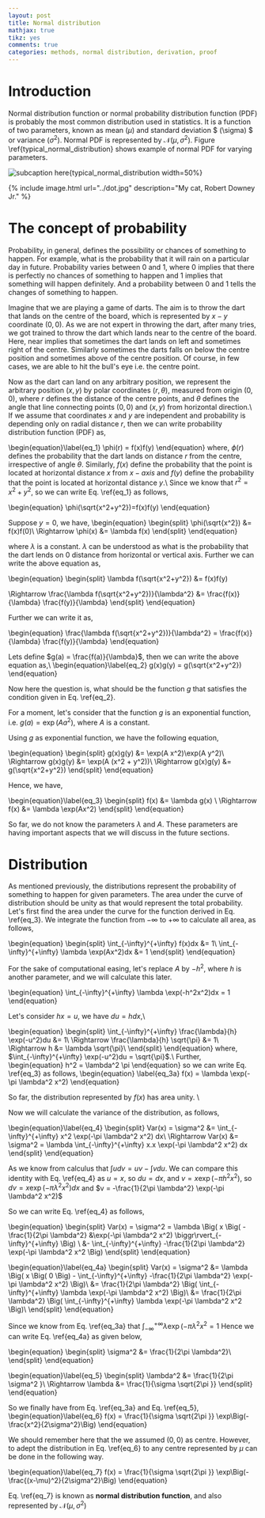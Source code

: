 ```yaml
---
layout: post
title: Normal distribution
mathjax: true
tikz: yes
comments: true  
categories: methods, normal distribution, derivation, proof
---
```


<div style="display:none">
\(
  \def\<#1>{\left<#1\right>}
  \newcommand{\ddx}[2]{\frac{#1}{#2}}
  \newcommand{\CC}{\mathbf{C}}
  \newcommand{\bld}[1]{\boldsymbol{#1}}
  \newcommand{\hbld}[1]{\hat{\boldsymbol{#1}}}
  \newcommand{\textbf}[1]{\mathbf{#1}}
  \newcommand{\textit}[1]{\mathit{#1}}
\)
</div>


# Introduction
Normal distribution function or normal probability distribution function (PDF) is probably the most common distribution used in statistics. It is a function of two parameters, known as mean $(\mu)$ and standard deviation $ (\sigma) $ or variance $(\sigma^2)$. Normal PDF is represented by $\mathcal{N}(\mu, \sigma^2)$.  Figure \ref{typical_normal_distribution} shows example of normal PDF for varying parameters. 


<script type="text/tikz">
\begin{tikzpicture}
\draw[-](-3.5,0)--(3.5,0);
\draw[-](0,0)--(0,0.5*10);
\foreach \x in {0.1,0.2,0.3,0.4}{
\draw[-](-0.1,\x*10)-- (0.1,\x*10) node[label=right:{\x}]{};
}
\foreach \x in {-3,-2,...,3}{
\draw[-](\x, -0.1)--(\x, 0.1)node[label=below:{\x}]{};
}
\draw[samples=70, color=red]plot(\x, {10*(1/(sqrt(2*pi*1))*exp(-(\x-0)^2/(2*1)))});
\end{tikzpicture}
</script>


![subcaption here](){typical_normal_distribution width=50%}

{% include image.html url="../dot.jpg" description="My cat, Robert Downey Jr." %}



# The concept of probability

Probability, in general, defines the possibility or chances of something to happen. For example, what is the probability that it will rain on a particular day in future. Probability varies between $0$ and $1$, where $0$ implies that there is perfectly no chances of something to happen and $1$ implies that something will happen definitely. And a probability between $0$ and $1$ tells the changes of something to happen.

Imagine that we are playing a game of darts. The aim is to throw the dart that lands on the centre of the board, which is represented by $x-y$ coordinate $(0,0)$. As we are not expert in throwing the dart, after many tries, we got trained to throw the dart which lands near to the centre of the board. Here, near implies that sometimes the dart lands on left and sometimes right of the centre. Similarly sometimes the darts falls on below the centre position and sometimes above of the centre position. Of course, in few cases, we are able to hit the bull's eye i.e. the centre point.

Now as the dart can land on any arbitrary position, we represent the arbitrary position $(x,y)$ by polar coordinates $(r,\theta)$, measured from  origin $(0,0)$, where $r$ defines the distance of the centre points, and $\theta$ defines the angle that line connecting points $(0,0)$ and $(x,y)$ from horizontal direction.\\ 
If we assume that coordinates $x$ and $y$ are independent and probability is depending only on radial distance $r$, then we can write probability distribution function (PDF) as,

\begin{equation}\label{eq_1}
\phi(r) = f(x)f(y)
\end{equation}
where, $\phi(r)$ defines the probability that the dart lands on distance $r$ from the centre, irrespective of angle $\theta$. Similarly, $f(x)$ define the probability that the point is located at horizontal distance $x$ from $x-axis$ and $f(y)$ define the probability that the point is located at horizontal distance $y$.\\
Since we know that $r^2=x^2+y^2$, so we can write Eq. \ref{eq_1} as follows, 

\begin{equation}
\phi(\sqrt{x^2+y^2})=f(x)f(y)
\end{equation}

Suppose $y=0$, we have,
\begin{equation}
\begin{split}
\phi(\sqrt{x^2}) &= f(x)f(0)\\
\Rightarrow \phi(x) &= \lambda f(x)
\end{split}
\end{equation}

where $\lambda$ is a constant. $\lambda$ can be understood as what is the probability that the dart lends on $0$ distance from horizontal or vertical axis. 
Further we can write the above equation as,

\begin{equation}
\begin{split}
\lambda f(\sqrt{x^2+y^2}) &= f(x)f(y)

\Rightarrow \frac{\lambda f(\sqrt{x^2+y^2})}{\lambda^2} &= \frac{f(x)}{\lambda} \frac{f(y)}{\lambda}
\end{split}
\end{equation}

Further we can write it as,

\begin{equation}
\frac{\lambda f(\sqrt{x^2+y^2})}{\lambda^2} = \frac{f(x)}{\lambda} \frac{f(y)}{\lambda}
\end{equation}

Lets define $g(a) = \frac{f(a)}{\lambda}$, then we can write the above equation as,\\ 
\begin{equation}\label{eq_2}
g(x)g(y) = g(\sqrt{x^2+y^2})
\end{equation}

Now here the question is, what should be the function $g$ that satisfies the condition given in Eq. \ref{eq_2}.

For a moment, let's consider that the function $g$ is an exponential function, i.e. $g(a) = \exp(A a^2)$, where $A$ is a constant. 

Using $g$ as exponential function, we have the following equation, 

\begin{equation}
\begin{split}
g(x)g(y) &= \exp(A x^2)\exp(A y^2)\\
\Rightarrow g(x)g(y) &= \exp(A (x^2 + y^2))\\
\Rightarrow g(x)g(y) &= g(\sqrt{x^2+y^2})
\end{split}
\end{equation}

Hence, we have,

\begin{equation}\label{eq_3}
\begin{split}
f(x) &= \lambda g(x) \\
\Rightarrow f(x) &= \lambda \exp(Ax^2) 
\end{split}
\end{equation}

So far, we do not know the parameters $\lambda$ and $A$. These parameters are having important aspects that we will discuss in the future sections. 
 
# Distribution 
As mentioned previously, the distributions represent the probability of something to happen for given parameters. The area under the curve of distribution should be unity as that would represent the total probability.
Let's first find the area under the curve for the function derived in Eq. \ref{eq_3}. We integrate the function from $-\infty$ to $+\infty$ to calculate all area, as follows, 

\begin{equation}
\begin{split}
\int_{-\infty}^{+\infty} f(x)dx &= 1\\
\int_{-\infty}^{+\infty} \lambda \exp(Ax^2)dx &= 1
\end{split}
\end{equation}

For the sake of computational easing, let's replace $A$ by $-h^2$, where $h$ is another parameter, and we will calculate this later. 


\begin{equation}
\int_{-\infty}^{+\infty} \lambda \exp(-h^2x^2)dx = 1
\end{equation}

Let's consider $hx = u$, we have $du = h dx$,\\

\begin{equation}
\begin{split}
\int_{-\infty}^{+\infty} \frac{\lambda}{h} \exp(-u^2)du &= 1\\
\Rightarrow \frac{\lambda}{h} \sqrt{\pi} &= 1\\
\Rightarrow h &= \lambda \sqrt{\pi}\\
\end{split}
\end{equation}
where, $\int_{-\infty}^{+\infty} \exp(-u^2)du = \sqrt{\pi}$.\\
Further, 
\begin{equation}
h^2 = \lambda^2 \pi 
\end{equation}
so we can write Eq. \ref{eq_3} as follows, 
\begin{equation} \label{eq_3a}
f(x) = \lambda \exp(-\pi \lambda^2 x^2)
\end{equation}

So far, the distribution represented by $f(x)$ has area unity. \\

Now we will calculate the variance of the distribution, as follows, 

\begin{equation}\label{eq_4}
\begin{split}
Var(x) = \sigma^2 &= \int_{-\infty}^{+\infty} x^2 \exp(-\pi \lambda^2 x^2) dx\\
\Rightarrow Var(x) &= \sigma^2 = \lambda \int_{-\infty}^{+\infty} x.x \exp(-\pi \lambda^2 x^2) dx
\end{split}
\end{equation}
 

As we know from calculus that $\int udv  = uv - \int v du$. We can compare this identity with Eq. \ref{eq_4} as $u = x$, so $du = dx$, and $v = x \exp(-\pi h^2x^2)$, so $dv = x \exp(-\pi \lambda^2 x^2) dx$ and $v = -\frac{1}{2\pi \lambda^2} \exp(-\pi \lambda^2 x^2)$

So we can write Eq. \ref{eq_4} as follows, 

\begin{equation}
\begin{split}
Var(x) = \sigma^2 = \lambda \Big( x \Big( -\frac{1}{2\pi \lambda^2} &\exp(-\pi \lambda^2 x^2) \biggr\rvert_{-\infty}^{+\infty} \Big) \\
&- \int_{-\infty}^{+\infty}  -\frac{1}{2\pi \lambda^2} \exp(-\pi \lambda^2 x^2  \Big)
\end{split}
\end{equation}


\begin{equation}\label{eq_4a}
\begin{split}
Var(x) = \sigma^2 &= \lambda \Big( x \Big( 0 \Big) - \int_{-\infty}^{+\infty}  -\frac{1}{2\pi \lambda^2} \exp(-\pi \lambda^2 x^2) \Big)\\
&= \frac{1}{2\pi \lambda^2} \Big(  \int_{-\infty}^{+\infty} \lambda  \exp(-\pi \lambda^2 x^2) \Big)\\
&= \frac{1}{2\pi \lambda^2} \Big( \int_{-\infty}^{+\infty} \lambda  \exp(-\pi \lambda^2 x^2 \Big)\\
\end{split}
\end{equation}



Since we know from Eq. \ref{eq_3a} that $\int_{-\infty}^{+\infty} \lambda  \exp(-\pi \lambda^2 x^2 = 1$
Hence we can write Eq. \ref{eq_4a} as given below,

\begin{equation}
\begin{split}
\sigma^2 &= \frac{1}{2\pi \lambda^2}\\
\end{split}
\end{equation}

\begin{equation}\label{eq_5}
\begin{split}
\lambda^2 &= \frac{1}{2\pi \sigma^2 }\\
\Rightarrow \lambda &= \frac{1}{\sigma \sqrt{2\pi }}
\end{split}
\end{equation}


So we finally have from Eq. \ref{eq_3a} and Eq. \ref{eq_5}, 
\begin{equation}\label{eq_6}
f(x) = \frac{1}{\sigma \sqrt{2\pi }} \exp\Big(-\frac{x^2}{2\sigma^2}\Big) 
\end{equation}

We should remember here that the we assumed $(0,0)$ as centre. However, to adept the distribution in Eq. \ref{eq_6} to any centre represented by $\mu$ can be done in the following way. 

\begin{equation}\label{eq_7}
f(x) = \frac{1}{\sigma \sqrt{2\pi }} \exp\Big(-\frac{(x-\mu)^2}{2\sigma^2}\Big) 
\end{equation}

Eq. \ref{eq_7} is known as $\textbf{normal distribution function}$, and also represented by $\mathcal{N}(\mu, \sigma^2)$
